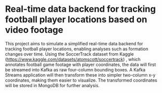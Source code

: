 # Real-time data backend for tracking football player locations based on video footage

This project aims to simulate a simplified real-time data backend for tracking football player locations, enabling analyses such as formation changes over time. Using the SoccerTrack dataset from Kaggle (https://www.kaggle.com/datasets/atomscott/soccertrack) , which annotates football game footage with player coordinates, the data will first be streamed into Kafka as raw four-column bounding boxes. A Kafka Streams application will then transform these into simpler two-column x-y coordinates, making them easier to visualize. The transformed coordinates will be stored in MongoDB for further analysis.

